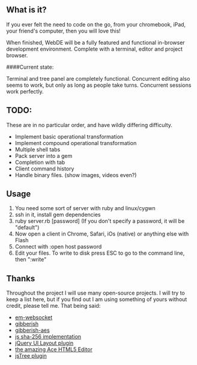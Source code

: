 ## What is it?

If you ever felt the need to code on the go, from your chromebook, iPad,
your friend's computer, then you will love this!

When finished, WebDE will be a fully featured and functional in-browser 
development environment. Complete with a terminal, editor and project 
browser.

####Current state:

Terminal and tree panel are completely functional. Concurrent editing also seems to work, but 
only as long as people take turns. Concurrent sessions work perfectly.

## TODO:

These are in no particular order, and have wildly differing difficulty.

* Implement basic operational transformation
* Implement compound operational transformation
* Multiple shell tabs
* Pack server into a gem
* Completion with tab
* Client command history
* Handle binary files. (show images, videos even?)

## Usage

1. You need some sort of server with ruby and linux/cygwn
2. ssh in it, install gem dependencies
3. ruby server.rb \[password\] (If you don't specify a password, it will be "default")
4. Now open a client in Chrome, Safari, iOs (native) or anything else with Flash
5. Connect with :open host password
6. Edit your files. To write to disk press ESC to go to the command line, then ":write"

## Thanks

Throughout the project I will use many open-source projects. I will try to keep a list
here, but if you find out I am using something of yours without credit, please tell 
me. That being said:

* [em-websocket](http://github.com/igrigorik/em-websocket)
* [gibberish](http://github.com/mdp/gibberish)
* [gibberish-aes](http://github.com/mdp/gibberish-aes)
* [js sha-256 implementation](http://etherhack.co.uk/main.html)
* [jQuery UI Layout plugin](http://layout.jquery-dev.net/index.cfm)
* [the amazing Ace HTML5 Editor](http://ace.ajax.org/)
* [jsTree plugin](http://jstree.com)
